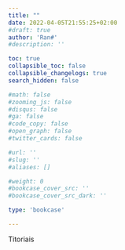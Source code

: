```yaml
---
title: ""
date: 2022-04-05T21:55:25+02:00
#draft: true
author: 'Ran#'
#description: ''

toc: true
collapsible_toc: false
collapsible_changelogs: true
search_hidden: false

#math: false
#zooming_js: false
#disqus: false
#ga: false
#code_copy: false
#open_graph: false
#twitter_cards: false

#url: ''
#slug: ''
#aliases: []

#weight: 0
#bookcase_cover_src: ''
#bookcase_cover_src_dark: ''

type: 'bookcase'

---
```


Titoriais
